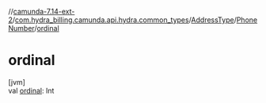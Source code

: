 //[camunda-7.14-ext-2](../../../../index.md)/[com.hydra_billing.camunda.api.hydra.common_types](../../index.md)/[AddressType](../index.md)/[PhoneNumber](index.md)/[ordinal](ordinal.md)

# ordinal

[jvm]\
val [ordinal](ordinal.md): Int
